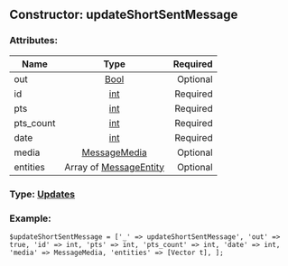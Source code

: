 ## Constructor: updateShortSentMessage  

### Attributes:

| Name     |    Type       | Required |
|----------|:-------------:|---------:|
|out|[Bool](../types/Bool.md) | Optional|
|id|[int](../types/int.md) | Required|
|pts|[int](../types/int.md) | Required|
|pts\_count|[int](../types/int.md) | Required|
|date|[int](../types/int.md) | Required|
|media|[MessageMedia](../types/MessageMedia.md) | Optional|
|entities|Array of [MessageEntity](../types/MessageEntity.md) | Optional|



### Type: [Updates](../types/Updates.md)


### Example:

```
$updateShortSentMessage = ['_' => updateShortSentMessage', 'out' => true, 'id' => int, 'pts' => int, 'pts_count' => int, 'date' => int, 'media' => MessageMedia, 'entities' => [Vector t], ];
```